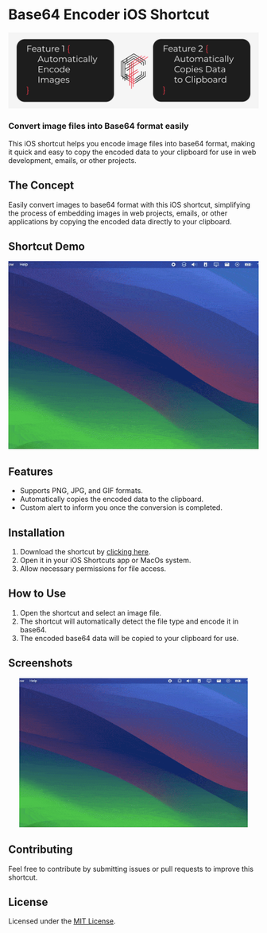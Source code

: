 # Base64 Encoder iOS Shortcut

![Project Cover](https://raw.githubusercontent.com/coelhof12/ios-shortcuts-base64-encoder/main/assets/Repo_Cover.jpg)

### Convert image files into Base64 format easily

This iOS shortcut helps you encode image files into base64 format, making it quick and easy to copy the encoded data to your clipboard for use in web development, emails, or other projects.

## The Concept

Easily convert images to base64 format with this iOS shortcut, simplifying the process of embedding images in web projects, emails, or other applications by copying the encoded data directly to your clipboard.

## Shortcut Demo

![Base64 Shortcut Demo](assets/base64_shortcut_demo.gif)

## Features

- Supports PNG, JPG, and GIF formats.
- Automatically copies the encoded data to the clipboard.
- Custom alert to inform you once the conversion is completed.

## Installation

1. Download the shortcut by [clicking here](<[iCloudLinkToShortcut](https://www.icloud.com/shortcuts/fb18fa048a5f43f9a04e4d6813b826fd)>).
2. Open it in your iOS Shortcuts app or MacOs system.
3. Allow necessary permissions for file access.

## How to Use

1. Open the shortcut and select an image file.
2. The shortcut will automatically detect the file type and encode it in base64.
3. The encoded base64 data will be copied to your clipboard for use.

## Screenshots

<p align="center"> <img width="460" height="300" src="https://raw.githubusercontent.com/coelhof12/ios-shortcuts-base64-encoder/refs/heads/main/assets/base64_shortcut_demo.gif"> </p>

## Contributing

Feel free to contribute by submitting issues or pull requests to improve this shortcut.

## License

Licensed under the [MIT License](LICENSE).
